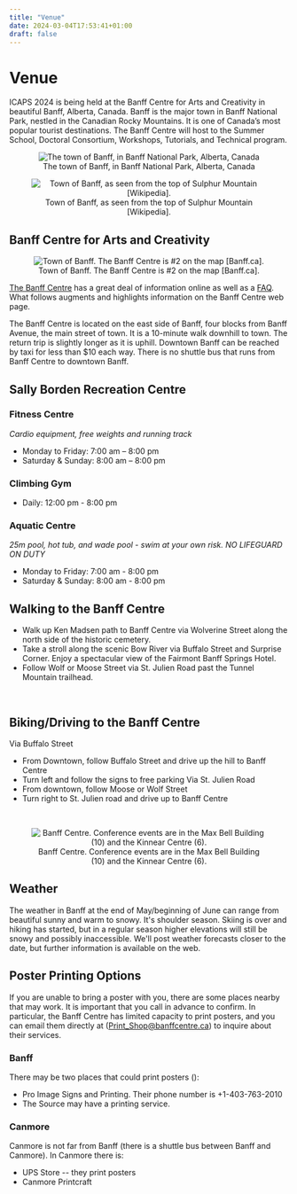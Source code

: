 ```yaml
---
title: "Venue"
date: 2024-03-04T17:53:41+01:00
draft: false
---
```


# Venue
ICAPS 2024 is being held at the Banff Centre for Arts and Creativity in beautiful Banff, Alberta, Canada. Banff is the major town in Banff National Park, nestled in the Canadian Rocky Mountains. It is one of Canada’s most popular tourist destinations. The Banff Centre will host to the Summer School, Doctoral Consortium, Workshops, Tutorials, and Technical program.

<figure>
<div style="text-align:center">
  <img
  src="/img/venue/banff_town.png"
  alt="The town of Banff, in Banff National Park, Alberta, Canada">
  <figcaption>The town of Banff, in Banff National Park, Alberta, Canada</figcaption>
  </div>
</figure>

<figure>
<div style="text-align:center">
  <img
  src="/img/venue/Sulphur_Mountain.jpg"
  alt="Town of Banff, as seen from the top of Sulphur Mountain [Wikipedia].">
  <figcaption>Town of Banff, as seen from the top of Sulphur Mountain [Wikipedia].</figcaption>
  </div>
</figure>


## Banff Centre for Arts and Creativity

<figure>
<div style="text-align:center">
  <img
  src="/img/venue/baff_centre.png"
  alt="Town of Banff. The Banff Centre is #2 on the map [Banff.ca].">
  <figcaption>Town of Banff. The Banff Centre is #2 on the map [Banff.ca].</figcaption>
</div>
</figure>


[The Banff Centre](https://www.banffcentre.ca/conferences/destination) has a great deal of information online as well as a [FAQ](https://www.banffcentre.ca/frequently-asked-questions-about-banff-centre). What follows augments and highlights information on the Banff Centre web page.

The Banff Centre is located on the east side of Banff, four blocks from Banff Avenue, the main street of town. It is a 10-minute walk downhill to town. The return trip is slightly longer as it is uphill. Downtown Banff can be reached by taxi for less than $10 each way. There is no shuttle bus that runs from Banff Centre to downtown Banff.

## Sally Borden Recreation Centre

### Fitness Centre
*Cardio equipment, free weights and running track*
- Monday to Friday: 7:00 am – 8:00 pm
- Saturday & Sunday: 8:00 am – 8:00 pm

### Climbing Gym
- Daily: 12:00 pm - 8:00 pm

### Aquatic Centre
*25m pool, hot tub, and wade pool - swim at your own risk. NO LIFEGUARD ON DUTY*
- Monday to Friday: 7:00 am - 8:00 pm
- Saturday & Sunday: 8:00 am - 8:00 pm

## Walking to the Banff Centre
- Walk up Ken Madsen path to Banff Centre via Wolverine Street along the north side of the historic cemetery.
- Take a stroll along the scenic Bow River via Buffalo Street and Surprise Corner. Enjoy a spectacular view of the Fairmont Banff Springs Hotel.
- Follow Wolf or Moose Street via St. Julien Road past the Tunnel Mountain trailhead.
<br/>

## Biking/Driving to the Banff Centre
Via Buffalo Street
- From Downtown, follow Buffalo Street and drive up the hill to Banff Centre
- Turn left and follow the signs to free parking
Via St. Julien Road
- From downtown, follow Moose or Wolf Street
- Turn right to St. Julien road and drive up to Banff Centre
<br/>

<figure>
<div style="text-align:center">
  <img
  src="/img/venue/baff_centre_map.png"
  alt="Banff Centre. Conference events are in the Max Bell Building (10) and the Kinnear Centre (6).">
  <figcaption> Banff Centre. Conference events are in the Max Bell Building (10) and the Kinnear Centre (6).</figcaption>
</div>
</figure>


## Weather

The weather in Banff at the end of May/beginning of June can range from beautiful sunny and warm to snowy. It's shoulder season. Skiing is over and hiking has started, but in a regular season higher elevations will still be snowy and possibly inaccessible.  We'll post weather forecasts closer to the date, but further information is available on the web.

## Poster Printing Options

If you are unable to bring a poster with you, there are some places nearby that may work. It is important that you call in advance to confirm. In particular, the Banff Centre has limited capacity to print posters, and you can email them directly at (Print_Shop@banffcentre.ca) to inquire about their services.

### Banff

There may be two places that could print posters ():
* Pro Image Signs and Printing. Their phone number is +1-403-763-2010
* The Source may have a printing service.

### Canmore

Canmore is not far from Banff (there is a shuttle bus between Banff and Canmore). In Canmore there is:
* UPS Store -- they print posters
* Canmore Printcraft


